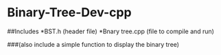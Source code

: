 # Binary-Tree-Dev-cpp
##Includes
*BST.h (header file)
*Bnary tree.cpp (file to compile and run)

###(also include a simple function to display the binary tree)
